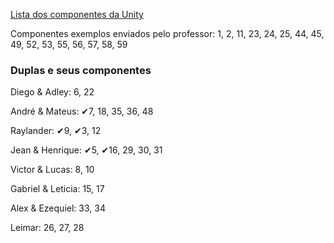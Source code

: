 
[Lista dos componentes da Unity](https://italomendes.com.br/level-design-mecanica-para-jogos/)

Componentes exemplos enviados pelo professor: 1, 2, 11, 23, 24, 25, 44, 45, 49, 52, 53, 55, 56, 57, 58, 59

### Duplas e seus componentes

Diego & Adley: 6, 22

André & Mateus: ✔7, 18, 35, 36, 48

Raylander: ✔9, ✔3, 12

Jean & Henrique: ✔5, ✔16, 29, 30, 31

Victor & Lucas: 8, 10

Gabriel & Leticia: 15, 17

Alex & Ezequiel: 33, 34

Leimar: 26, 27, 28
